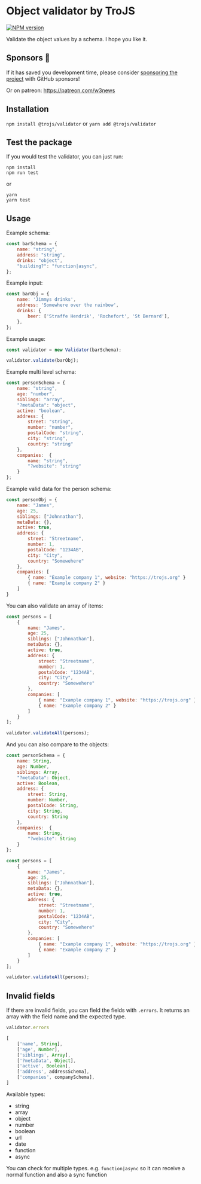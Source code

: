 # Object validator by TroJS

[![NPM version][npm-image]][npm-url]

Validate the object values by a schema.
I hope you like it.

## Sponsors :tada:

If it has saved you development time, please consider [sponsoring the project](https://github.com/sponsors/w3nl)
with GitHub sponsors!

Or on patreon: https://patreon.com/w3news

## Installation

`npm install @trojs/validator`
or
`yarn add @trojs/validator`

## Test the package

If you would test the validator, you can just run:

```
npm install
npm run test
```
or
```
yarn
yarn test
```

## Usage

Example schema:
```javascript
const barSchema = {
    name: "string",
    address: "string",
    drinks: "object",
    "building?": "function|async",
};
```

Example input:
```javascript
const barObj = {
    name: 'Jimmys drinks',
    address: 'Somewhere over the rainbow',
    drinks: {
        beer: ['Straffe Hendrik', 'Rochefort', 'St Bernard'],
    },
};
```

Example usage:
```javascript
const validator = new Validator(barSchema);

validator.validate(barObj);
```

Example multi level schema:
```javascript
const personSchema = {
    name: "string",
    age: "number",
    siblings: "array",
    "?metaData": "object",
    active: "boolean",
    address: {
        street: "string",
        number: "number",
        postalCode: "string",
        city: "string",
        country: "string"
    },
    companies:  {
        name: "string",
        "?website": "string"
    }
};
```

Example valid data for the person schema:
```javascript
const personObj = {
    name: "James",
    age: 25,
    siblings: ["Johnnathan"],
    metaData: {},
    active: true,
    address: {
        street: "Streetname",
        number: 1,
        postalCode: "1234AB",
        city: "City",
        country: "Somewehere"
    },
    companies: [
        { name: "Example company 1", website: "https://trojs.org" }
        { name: "Example company 2" }
    ]
}
```

You can also validate an array of items:
```javascript
const persons = [
    {
        name: "James",
        age: 25,
        siblings: ["Johnnathan"],
        metaData: {},
        active: true,
        address: {
            street: "Streetname",
            number: 1,
            postalCode: "1234AB",
            city: "City",
            country: "Somewehere"
        },
        companies: [
            { name: "Example company 1", website: "https://trojs.org" }
            { name: "Example company 2" }
        ]
    }
];

validator.validateAll(persons);
```

And you can also compare to the objects:
```javascript
const personSchema = {
    name: String,
    age: Number,
    siblings: Array,
    "?metaData": Object,
    active: Boolean,
    address: {
        street: String,
        number: Number,
        postalCode: String,
        city: String,
        country: String
    },
    companies:  {
        name: String,
        "?website": String
    }
};

const persons = [
    {
        name: "James",
        age: 25,
        siblings: ["Johnnathan"],
        metaData: {},
        active: true,
        address: {
            street: "Streetname",
            number: 1,
            postalCode: "1234AB",
            city: "City",
            country: "Somewehere"
        },
        companies: [
            { name: "Example company 1", website: "https://trojs.org" }
            { name: "Example company 2" }
        ]
    }
];

validator.validateAll(persons);
```

## Invalid fields

If there are invalid fields, you can field the fields with `.errors`.
It returns an array with the field name and the expected type.

```javascript
validator.errors

[
    ['name', String],
    ['age', Number],
    ['siblings', Array],
    ['?metaData', Object],
    ['active', Boolean],
    ['address', addressSchema],
    ['companies', companySchema],
]
```

Available types:
* string
* array
* object
* number
* boolean
* url
* date
* function
* async

You can check for multiple types.
e.g. `function|async` so it can receive a normal function and also a sync function

[npm-url]: https://www.npmjs.com/package/@trojs/validator
[npm-image]: https://img.shields.io/npm/v/@trojs/validator.svg
